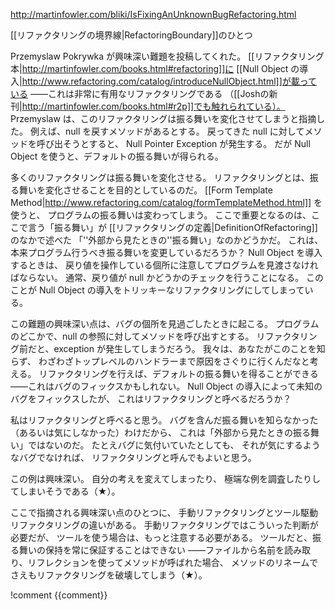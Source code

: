 http://martinfowler.com/bliki/IsFixingAnUnknownBugRefactoring.html

[[リファクタリングの境界線|RefactoringBoundary]]のひとつ

Przemyslaw Pokrywka が興味深い難題を投稿してくれた。
[[リファクタリング本|http://martinfowler.com/books.html#refactoring]]に [[Null Object の導入|http://www.refactoring.com/catalog/introduceNullObject.html]]が載っている
——これは非常に有用なリファクタリングである
（[[Joshの新刊|http://martinfowler.com/books.html#r2p]]でも触れられている）。
Przemyslaw は、このリファクタリングは振る舞いを変化させてしまうと指摘した。
例えば、null を戻すメソッドがあるとする。
戻ってきた null に対してメソッドを呼び出そうとすると、
Null Pointer Exception が発生する。
だが Null Object を使うと、デフォルトの振る舞いが得られる。

多くのリファクタリングは振る舞いを変化させる。
リファクタリングとは、振る舞いを変化させることを目的としているのだ。
[[Form Template Method|http://www.refactoring.com/catalog/formTemplateMethod.html]] を使うと、
プログラムの振る舞いは変わってしまう。
ここで重要となるのは、ここで言う「振る舞い」が
[[リファクタリングの定義|DefinitionOfRefactoring]]のなかで述べた
「''外部から見たときの''振る舞い」なのかどうかだ。
これは、本来プログラム行うべき振る舞いを変更しているだろうか？
Null Object を導入するときは、
戻り値を操作している個所に注意してプログラムを見渡さなければならない。
通常、戻り値が null かどうかのチェックを行うことになる。
このことが Null Object の導入をトリッキーなリファクタリングにしてしまっている。

この難題の興味深い点は、バグの個所を見過ごしたときに起こる。
プログラムのどこかで、null の参照に対してメソッドを呼び出すとする。
リファクタリング前だと、exception が発生してしまうだろう。
我々は、あなたがこのことを知らず、
わざわざトップレベルのハンドラーまで原因をさぐりに行くんだなと考える。
リファクタリングを行えば、デフォルトの振る舞いを得ることができる
——これはバグのフィックスかもしれない。
Null Object の導入によって未知のバグをフィックスしたが、
これはリファクタリングと呼べるだろうか？

私はリファクタリングと呼べると思う。
バグを含んだ振る舞いを知らなかった（あるいは気にしなかった）わけだから、
これは「外部から見たときの振る舞い」ではないのだ。
たとえバグに気付いていたとしても、
それが気にするようなバグでなければ、
リファクタリングと呼んでもよいと思う。

この例は興味深い。
自分の考えを変えてしまったり、
極端な例を調査したりしてしまいそうである（★）。

ここで指摘される興味深い点のひとつに、
手動リファクタリングとツール駆動リファクタリングの違いがある。
手動リファクタリングではこういった判断が必要だが、
ツールを使う場合は、もっと注意する必要がある。
ツールだと、振る舞いの保持を常に保証することはできない
——ファイルから名前を読み取り、リフレクションを使ってメソッドが呼ばれた場合、
メソッドのリネームでさえもリファクタリングを破壊してしまう（★）。

!comment
{{comment}}